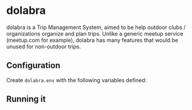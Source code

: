 # dolabra

dolabra is a Trip Management System, aimed to be help outdoor clubs / organizations organize and plan trips. Unlike a generic meetup service (meetup.com for example), dolabra has many features that would be unused for non-outdoor trips.


## Configuration

Create `dolabra.env` with the following variables defined:


## Running it

